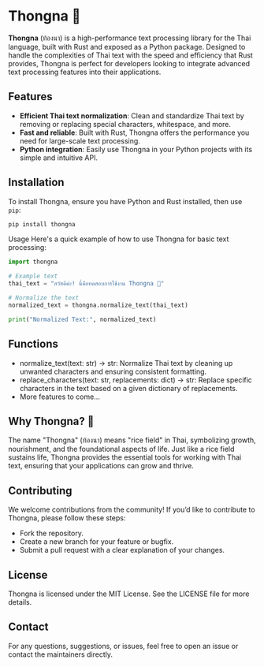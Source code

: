 # Thongna 🌾

**Thongna** (ท้องนา) is a high-performance text processing library for the Thai language, built with Rust and exposed as a Python package. Designed to handle the complexities of Thai text with the speed and efficiency that Rust provides, Thongna is perfect for developers looking to integrate advanced text processing features into their applications.

## Features
- **Efficient Thai text normalization**: Clean and standardize Thai text by removing or replacing special characters, whitespace, and more.
- **Fast and reliable**: Built with Rust, Thongna offers the performance you need for large-scale text processing.
- **Python integration**: Easily use Thongna in your Python projects with its simple and intuitive API.

## Installation

To install Thongna, ensure you have Python and Rust installed, then use `pip`:

```bash
pip install thongna
```

Usage
Here's a quick example of how to use Thongna for basic text processing:

```python
import thongna

# Example text
thai_text = "สวัสดีค่ะ! นี่คือทดสอบการใช้งาน Thongna 🌾"

# Normalize the text
normalized_text = thongna.normalize_text(thai_text)

print("Normalized Text:", normalized_text)
```

## Functions

- normalize_text(text: str) -> str: Normalize Thai text by cleaning up unwanted characters and ensuring consistent formatting.
- replace_characters(text: str, replacements: dict) -> str: Replace specific characters in the text based on a given dictionary of replacements.
- More features to come...

## Why Thongna? 🌾

The name "Thongna" (ท้องนา) means "rice field" in Thai, symbolizing growth, nourishment, and the foundational aspects of life. Just like a rice field sustains life, Thongna provides the essential tools for working with Thai text, ensuring that your applications can grow and thrive.

## Contributing
We welcome contributions from the community! If you’d like to contribute to Thongna, please follow these steps:

- Fork the repository.
- Create a new branch for your feature or bugfix.
- Submit a pull request with a clear explanation of your changes.

## License
Thongna is licensed under the MIT License. See the LICENSE file for more details.

## Contact
For any questions, suggestions, or issues, feel free to open an issue or contact the maintainers directly.